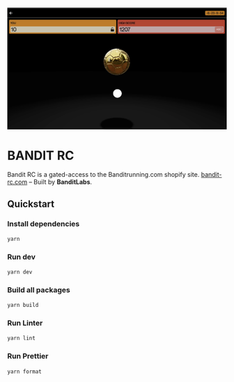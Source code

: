 ![BANDIT RC](github.png)

# BANDIT RC

Bandit RC is a gated-access to the Banditrunning.com shopify site. [bandit-rc.com](https://banditdrop01.vercel.app) – Built by **BanditLabs**. 

## Quickstart

### Install dependencies

```sh
yarn
```

### Run dev

```sh
yarn dev
```

### Build all packages

```sh
yarn build
```

### Run Linter

```sh
yarn lint
```

### Run Prettier

```sh
yarn format
```
